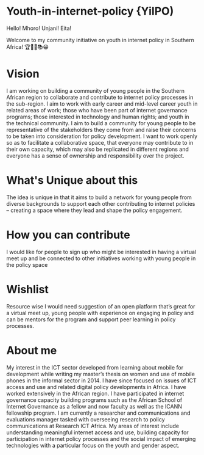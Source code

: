 # Youth-in-internet-policy {YiIPO)

Hello! Mhoro! Unjani! Eita! 

Welcome to my community initiative on youth in internet policy in Southern Africa! 🏆✍🏽📚😁

# Vision
I am working on building a community of young people in the Southern African region to collaborate and contribute to internet policy processes in the sub-region. I aim to work with early career and mid-level career youth in related areas of work; those who have been part of internet governance programs; those interested in technology and human rights; and youth in the technical community. I aim to build a community for young people to be representative of the stakeholders they come from and raise their concerns to be taken into consideration for policy development.  I want to work openly so as to facilitate a collaborative space, that everyone may contribute to in their own capacity, which may also be replicated in different regions and everyone has a sense of ownership and responsibility over the project.

# What's Unique about this
The idea is unique in that it aims to build a network for young people from diverse backgrounds to support each other contributing to internet policies – creating a space where they lead and shape the policy engagement.

# How you can contribute
I would like for people to sign up who might be interested in having a virtual meet up and be connected to other initiatives working with young people in the policy space

# Wishlist
Resource wise I would need suggestion of an open platform that’s great for a  virtual meet up, young people with experience on engaging in policy and can be mentors for the program and support peer learning in policy processes.

# About me
My interest in the ICT sector developed from learning about mobile for development while writing my master’s thesis on women and use of mobile phones in the informal sector in 2014. I have since focused on issues of ICT access and use and related digital policy developments in Africa. I have worked extensively in the African region. I have participated in internet governance capacity building programs such as the African School of Internet Governance as a fellow and now faculty as well as the ICANN fellowship program. I am currently a researcher and communications and evaluations manager tasked with overseeing research to policy communications at Research ICT Africa. My areas of interest include understanding meaningful internet access and use, building capacity for participation in internet policy processes and the social impact of emerging technologies with a particular focus on the youth and gender aspect.


